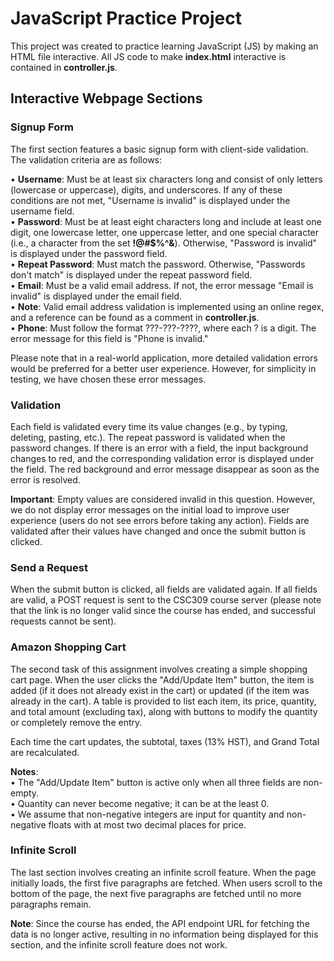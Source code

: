 # JavaScript Practice Project  

This project was created to practice learning JavaScript (JS) by making an HTML file interactive. All JS code to make **index.html** interactive is contained in **controller.js**.

## Interactive Webpage Sections  

### Signup Form  

The first section features a basic signup form with client-side validation. The validation criteria are as follows:  

•	**Username**: Must be at least six characters long and consist of only letters (lowercase or uppercase), digits, and underscores. If any of these conditions are not met, "Username is invalid" is displayed under the username field.  
•	**Password**: Must be at least eight characters long and include at least one digit, one lowercase letter, one uppercase letter, and one special character (i.e., a character from the set **!@#$%^&**). Otherwise, "Password is invalid" is displayed under the password field.  
•	**Repeat Password**: Must match the password. Otherwise, "Passwords don't match" is displayed under the repeat password field.  
•	**Email**: Must be a valid email address. If not, the error message "Email is invalid" is displayed under the email field.  
    •	**Note**: Valid email address validation is implemented using an online regex, and a reference can be found as a comment in **controller.js**.  
•	**Phone**: Must follow the format ???-???-????, where each ? is a digit. The error message for this field is "Phone is invalid."    

Please note that in a real-world application, more detailed validation errors would be preferred for a better user experience. However, for simplicity in testing, we have chosen these error messages.  


### Validation
Each field is validated every time its value changes (e.g., by typing, deleting, pasting, etc.). The repeat password is validated when the password changes. If there is an error with a field, the input background changes to red, and the corresponding validation error is displayed under the field. The red background and error message disappear as soon as the error is resolved.  

**Important**: Empty values are considered invalid in this question. However, we do not display error messages on the initial load to improve user experience (users do not see errors before taking any action). Fields are validated after their values have changed and once the submit button is clicked.  


### Send a Request  

When the submit button is clicked, all fields are validated again. If all fields are valid, a POST request is sent to the CSC309 course server (please note that the link is no longer valid since the course has ended, and successful requests cannot be sent).  


### Amazon Shopping Cart    

The second task of this assignment involves creating a simple shopping cart page. When the user clicks the "Add/Update Item" button, the item is added (if it does not already exist in the cart) or updated (if the item was already in the cart). A table is provided to list each item, its price, quantity, and total amount (excluding tax), along with buttons to modify the quantity or completely remove the entry.  

Each time the cart updates, the subtotal, taxes (13% HST), and Grand Total are recalculated.    


**Notes**:  
•	The "Add/Update Item" button is active only when all three fields are non-empty.  
•	Quantity can never become negative; it can be at the least 0.  
•	We assume that non-negative integers are input for quantity and non-negative floats with at most two decimal places for price.  


### Infinite Scroll  
The last section involves creating an infinite scroll feature. When the page initially loads, the first five paragraphs are fetched. When users scroll to the bottom of the page, the next five paragraphs are fetched until no more paragraphs remain.   

**Note**: Since the course has ended, the API endpoint URL for fetching the data is no longer active, resulting in no information being displayed for this section, and the infinite scroll feature does not work.  

